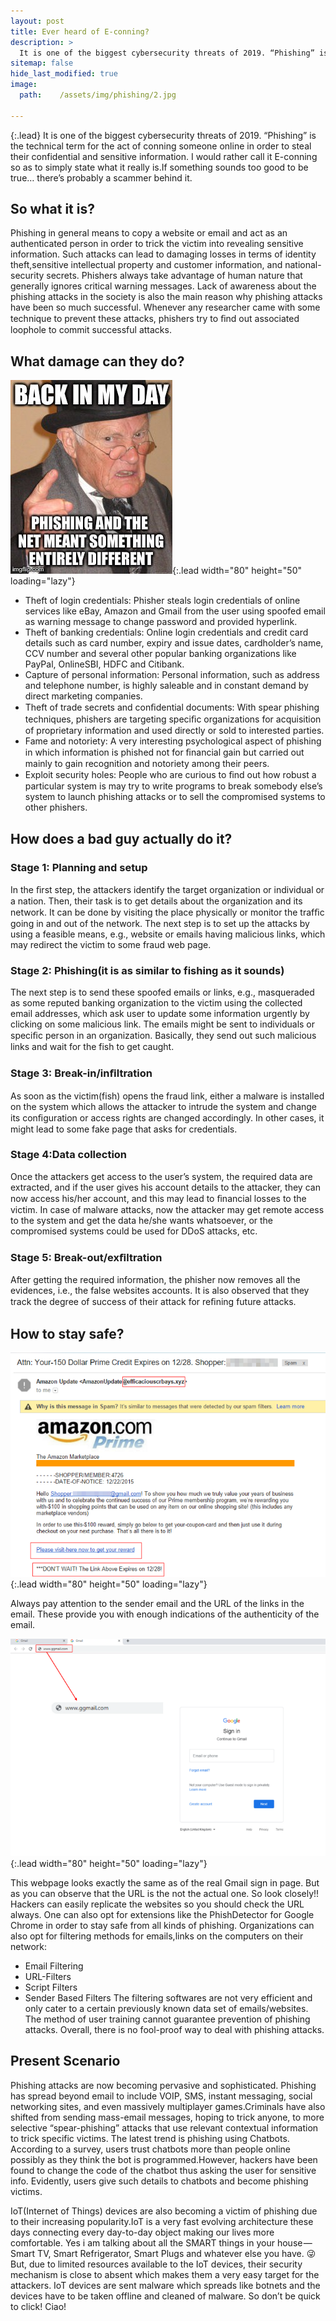 ```yaml
---
layout: post
title: Ever heard of E-conning?
description: >
  It is one of the biggest cybersecurity threats of 2019. “Phishing” is the technical term for the act of conning someone online in order to steal their confidential and sensitive information. I would rather call it E-conning so as to simply state what it really is.If something sounds too good to be true… there’s probably a scammer behind it.
sitemap: false
hide_last_modified: true
image:
  path:    /assets/img/phishing/2.jpg

---
```

{:.lead}
It is one of the biggest cybersecurity threats of 2019. “Phishing” is the technical term for the act of conning someone online in order to steal their confidential and sensitive information. I would rather call it E-conning so as to simply state what it really is.If something sounds too good to be true… there’s probably a scammer behind it.

## So what it is?
Phishing in general means to copy a website or email and act as an authenticated person in order to trick the victim into revealing sensitive information. Such attacks can lead to damaging losses in terms of identity theft,sensitive intellectual property and customer information, and national-security secrets.
Phishers always take advantage of human nature that generally ignores critical warning messages. Lack of awareness about the phishing attacks in the society is also the main reason why phishing attacks have been so much successful. Whenever any researcher came with some technique to prevent these attacks, phishers try to ﬁnd out associated loophole to commit successful attacks.

## What damage can they do?

![Full-width image](/assets/img/phishing/1.jpg){:.lead width="80" height="50" loading="lazy"} 

* Theft of login credentials: Phisher steals login credentials of online services like eBay, Amazon and Gmail from the user using spoofed email as warning message to change password and provided hyperlink.
* Theft of banking credentials: Online login credentials and credit card details such as card number, expiry and issue dates, cardholder’s name, CCV number and several other popular banking organizations like PayPal, OnlineSBI, HDFC and Citibank.
* Capture of personal information: Personal information, such as address and telephone number, is highly saleable and in constant demand by direct marketing companies.
* Theft of trade secrets and conﬁdential documents: With spear phishing techniques, phishers are targeting speciﬁc organizations for acquisition of proprietary information and used directly or sold to interested parties.
* Fame and notoriety: A very interesting psychological aspect of phishing in which information is phished not for ﬁnancial gain but carried out mainly to gain recognition and notoriety among their peers.
* Exploit security holes: People who are curious to ﬁnd out how robust a particular system is may try to write programs to break somebody else’s system to launch phishing attacks or to sell the compromised systems to other phishers.

## How does a bad guy actually do it?

### Stage 1: Planning and setup
In the ﬁrst step, the attackers identify the target organization or individual or a nation. Then, their task is to get details about the organization and its network. It can be done by visiting the place physically or monitor the trafﬁc going in and out of the network. The next step is to set up the attacks by using a feasible means, e.g., website or emails having malicious links, which may redirect the victim to some fraud web page.

### Stage 2: Phishing(it is as similar to fishing as it sounds)
The next step is to send these spoofed emails or links, e.g., masqueraded as some reputed banking organization to the victim using the collected email addresses, which ask user to update some information urgently by clicking on some malicious link. The emails might be sent to individuals or speciﬁc person in an organization. Basically, they send out such malicious links and wait for the fish to get caught.

### Stage 3: Break-in/inﬁltration
As soon as the victim(fish) opens the fraud link, either a malware is installed on the system which allows the attacker to intrude the system and change its conﬁguration or access rights are changed accordingly. In other cases, it might lead to some fake page that asks for credentials.

### Stage 4:Data collection
Once the attackers get access to the user’s system, the required data are extracted, and if the user gives his account details to the attacker, they can now access his/her account, and this may lead to ﬁnancial losses to the victim. In case of malware attacks, now the attacker may get remote access to the system and get the data he/she wants whatsoever, or the compromised systems could be used for DDoS attacks, etc.

### Stage 5: Break-out/exﬁltration
After getting the required information, the phisher now removes all the evidences, i.e., the false websites accounts. It is also observed that they track the degree of success of their attack for reﬁning future attacks.

## How to stay safe?
![Full-width image](/assets/img/phishing/3.png){:.lead width="80" height="50" loading="lazy"} 

Always pay attention to the sender email and the URL of the links in the email. These provide you with enough indications of the authenticity of the email.

![Full-width image](/assets/img/phishing/4.png){:.lead width="80" height="50" loading="lazy"}

This webpage looks exactly the same as of the real Gmail sign in page. But as you can observe that the URL is the not the actual one. So look closely!! Hackers can easily replicate the websites so you should check the URL always.
One can also opt for extensions like the PhishDetector for Google Chrome in order to stay safe from all kinds of phishing.
Organizations can also opt for filtering methods for emails,links on the computers on their network:
* Email Filtering
* URL-Filters
* Script Filters
* Sender Based Filters
The filtering softwares are not very efficient and only cater to a certain previously known data set of emails/websites. The method of user training cannot guarantee prevention of phishing attacks. Overall, there is no fool-proof way to deal with phishing attacks.

## Present Scenario
Phishing attacks are now becoming pervasive and sophisticated. Phishing has spread beyond email to include VOIP, SMS, instant messaging, social networking sites, and even massively multiplayer games.Criminals have also shifted from sending mass-email messages, hoping to trick anyone, to more selective “spear-phishing” attacks that use relevant contextual information to trick specific victims.
The latest trend is phishing using Chatbots. According to a survey, users trust chatbots more than people online possibly as they think the bot is programmed.However, hackers have been found to change the code of the chatbot thus asking the user for sensitive info. Evidently, users give such details to chatbots and become phishing victims.

IoT(Internet of Things) devices are also becoming a victim of phishing due to their increasing popularity.IoT is a very fast evolving architecture these days connecting every day-to-day object making our lives more comfortable. Yes i am talking about all the SMART things in your house — Smart TV, Smart Refrigerator, Smart Plugs and whatever else you have. 😜But, due to limited resources available to the IoT devices, their security mechanism is close to absent which makes them a very easy target for the attackers. IoT devices are sent malware which spreads like botnets and the devices have to be taken offline and cleaned of malware.
So don’t be quick to click! Ciao!
